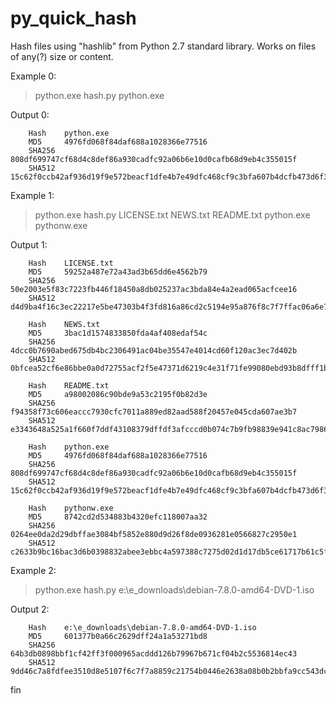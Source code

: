 # py_quick_hash
Hash files using "hashlib" from Python 2.7 standard library. Works on files of any(?) size or content.

Example 0:
> python.exe hash.py python.exe

Output 0:

        Hash    python.exe
        MD5     4976fd068f84daf688a1028366e77516
        SHA256  808df699747cf68d4c8def86a930cadfc92a06b6e10d0cafb68d9eb4c355015f
        SHA512  15c62f0ccb42af936d19f9e572beacf1dfe4b7e49dfc468cf9c3bfa607b4dcfb473d6f38c63f0ca76e4c29f20bf9e7d3c2f50e587dd95eb8f43659ec08275b4f


Example 1:
> python.exe hash.py LICENSE.txt NEWS.txt README.txt python.exe pythonw.exe

Output 1:

        Hash    LICENSE.txt
        MD5     59252a487e72a43ad3b65dd6e4562b79
        SHA256  50e2003e5f83c7223fb446f18450a8db025237ac3bda84e4a2ead065acfcee16
        SHA512  d4d9ba4f16c3ec22217e5be47303b4f3fd816a86cd2c5194e95a876f8c7f7ffac06a6e76e1a39644c38be63fbac0cfc3d67e1ce0a71aca96aa05889f6b671a11

        Hash    NEWS.txt
        MD5     3bac1d1574833850fda4af408edaf54c
        SHA256  4dcc0b7690abed675db4bc2306491ac04be35547e4014cd60f120ac3ec7d402b
        SHA512  0bfcea52cf6e86bbe0a0d72755acf2f5e47371d6219c4e31f71fe99080ebd93b8dfff1b90148c1fb448c1d3cb99600d467ffeadbc23051ead03b1631c0bc486e

        Hash    README.txt
        MD5     a98002086c90bde9a53c2195f0b82d3e
        SHA256  f94358f73c606eaccc7930cfc7011a889ed82aad588f20457e045cda607ae3b7
        SHA512  e3343648a525a1f660f7ddf43108379dffdf3afcccd0b074c7b9fb98839e941c8ac7986427e7e4eeab63ccd9dca9534175cb0acbd3d6949138a758ae496c810c

        Hash    python.exe
        MD5     4976fd068f84daf688a1028366e77516
        SHA256  808df699747cf68d4c8def86a930cadfc92a06b6e10d0cafb68d9eb4c355015f
        SHA512  15c62f0ccb42af936d19f9e572beacf1dfe4b7e49dfc468cf9c3bfa607b4dcfb473d6f38c63f0ca76e4c29f20bf9e7d3c2f50e587dd95eb8f43659ec08275b4f

        Hash    pythonw.exe
        MD5     8742cd2d534883b4320efc118007aa32
        SHA256  0264ee0da2d29dbffae3084bf5852e880d9d26f8de0936281e0566827c2950e1
        SHA512  c2633b9bc16bac3d6b0398832abee3ebbc4a597388c7275d02d1d17db5ce61717b61c5f3e3cea67f7b106a79e0d22dde873a43d1746010c232ba1e18081a8045

Example 2:
> python.exe hash.py e:\e_downloads\debian-7.8.0-amd64-DVD-1.iso

Output 2:

        Hash    e:\e_downloads\debian-7.8.0-amd64-DVD-1.iso
        MD5     601377b0a66c2629dff24a1a53271bd8
        SHA256  64b3db0898bbf1cf42ff3f000965acddd126b79967b671cf04b2c5536814ec43
        SHA512  9dd46c7a8fdfee3510d8e5107f6c7f7a8859c21754b0446e2638a08b0b2bbfa9cc543dcf3a16d02b1ef4b69faf7fa58ff9970ea9ddf6608b1bf3e25019d72a9e

fin
